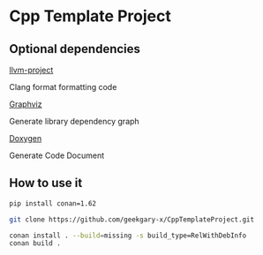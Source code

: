 <!--
 * @Author       : gukazma && gukazma@proton.me
 * @Date         : 2023-06-03 22:30:50
 * @FilePath     : \CppTemplateProject\README.md
 * @Description  : 
 * MIT License
 * 
 * Copyright (c) 2023 gukazma
 * Permission is hereby granted, free of charge, to any person obtaining a copy
 * of this software and associated documentation files, to deal
 * in the Software without restriction, including without limitation the rights
 * to use, copy, modify, merge, publish, distribute, sublicense, and/or sell
 * copies of the Software, and to permit persons to whom the Software is
 * furnished to do so, subject to the following conditions:
 * 
 * The above copyright notice and this permission notice shall be included in
 * all copies or substantial portions of the Software.
 * 
 * 
-->
# Cpp Template Project

## Optional dependencies
[llvm-project](https://github.com/llvm/llvm-project/releases)

Clang format formatting code

[Graphviz](https://graphviz.org/download/)

Generate library dependency graph

[Doxygen](https://www.doxygen.nl/download.html)

Generate Code Document

## How to use it
```bash
pip install conan=1.62

git clone https://github.com/geekgary-x/CppTemplateProject.git

conan install . --build=missing -s build_type=RelWithDebInfo
conan build .

```